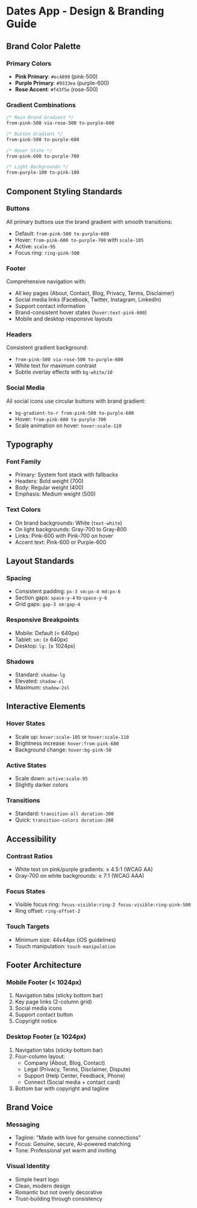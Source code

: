 # Dates App - Design & Branding Guide

## Brand Color Palette

### Primary Colors
- **Pink Primary**: `#ec4899` (pink-500)
- **Purple Primary**: `#9333ea` (purple-600)
- **Rose Accent**: `#f43f5e` (rose-500)

### Gradient Combinations
```css
/* Main Brand Gradient */
from-pink-500 via-rose-500 to-purple-600

/* Button Gradient */
from-pink-500 to-purple-600

/* Hover State */
from-pink-600 to-purple-700

/* Light Backgrounds */
from-purple-100 to-pink-100
```

## Component Styling Standards

### Buttons
All primary buttons use the brand gradient with smooth transitions:
- Default: `from-pink-500 to-purple-600`
- Hover: `from-pink-600 to-purple-700` with `scale-105`
- Active: `scale-95`
- Focus ring: `ring-pink-500`

### Footer
Comprehensive navigation with:
- All key pages (About, Contact, Blog, Privacy, Terms, Disclaimer)
- Social media links (Facebook, Twitter, Instagram, LinkedIn)
- Support contact information
- Brand-consistent hover states (`hover:text-pink-600`)
- Mobile and desktop responsive layouts

### Headers
Consistent gradient background:
- `from-pink-500 via-rose-500 to-purple-600`
- White text for maximum contrast
- Subtle overlay effects with `bg-white/10`

### Social Media
All social icons use circular buttons with brand gradient:
- `bg-gradient-to-r from-pink-500 to-purple-600`
- Hover: `from-pink-600 to-purple-700`
- Scale animation on hover: `hover:scale-110`

## Typography

### Font Family
- Primary: System font stack with fallbacks
- Headers: Bold weight (700)
- Body: Regular weight (400)
- Emphasis: Medium weight (500)

### Text Colors
- On brand backgrounds: White (`text-white`)
- On light backgrounds: Gray-700 to Gray-800
- Links: Pink-600 with Pink-700 on hover
- Accent text: Pink-600 or Purple-600

## Layout Standards

### Spacing
- Consistent padding: `px-3 sm:px-4 md:px-6`
- Section gaps: `space-y-4` to `space-y-6`
- Grid gaps: `gap-3 sm:gap-4`

### Responsive Breakpoints
- Mobile: Default (< 640px)
- Tablet: `sm:` (≥ 640px)
- Desktop: `lg:` (≥ 1024px)

### Shadows
- Standard: `shadow-lg`
- Elevated: `shadow-xl`
- Maximum: `shadow-2xl`

## Interactive Elements

### Hover States
- Scale up: `hover:scale-105` or `hover:scale-110`
- Brightness increase: `hover:from-pink-600`
- Background change: `hover:bg-pink-50`

### Active States
- Scale down: `active:scale-95`
- Slightly darker colors

### Transitions
- Standard: `transition-all duration-300`
- Quick: `transition-colors duration-200`

## Accessibility

### Contrast Ratios
- White text on pink/purple gradients: ≥ 4.5:1 (WCAG AA)
- Gray-700 on white backgrounds: ≥ 7:1 (WCAG AAA)

### Focus States
- Visible focus ring: `focus-visible:ring-2 focus-visible:ring-pink-500`
- Ring offset: `ring-offset-2`

### Touch Targets
- Minimum size: 44x44px (iOS guidelines)
- Touch manipulation: `touch-manipulation`

## Footer Architecture

### Mobile Footer (< 1024px)
1. Navigation tabs (sticky bottom bar)
2. Key page links (2-column grid)
3. Social media icons
4. Support contact button
5. Copyright notice

### Desktop Footer (≥ 1024px)
1. Navigation tabs (sticky bottom bar)
2. Four-column layout:
   - Company (About, Blog, Contact)
   - Legal (Privacy, Terms, Disclaimer, Dispute)
   - Support (Help Center, Feedback, Phone)
   - Connect (Social media + contact card)
3. Bottom bar with copyright and tagline

## Brand Voice

### Messaging
- Tagline: "Made with love for genuine connections"
- Focus: Genuine, secure, AI-powered matching
- Tone: Professional yet warm and inviting

### Visual Identity
- Simple heart logo
- Clean, modern design
- Romantic but not overly decorative
- Trust-building through consistency
